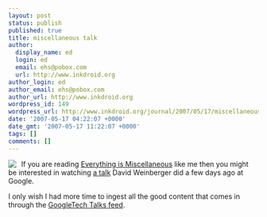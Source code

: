 ```yaml
---
layout: post
status: publish
published: true
title: miscellaneous talk
author:
  display_name: ed
  login: ed
  email: ehs@pobox.com
  url: http://www.inkdroid.org
author_login: ed
author_email: ehs@pobox.com
author_url: http://www.inkdroid.org
wordpress_id: 149
wordpress_url: http://www.inkdroid.org/journal/2007/05/17/miscellaneous-talk/
date: '2007-05-17 04:22:07 +0000'
date_gmt: '2007-05-17 11:22:07 +0000'
tags: []
comments: []
---
```


<p><img src="http://www.everythingismiscellaneous.com/images/cover_medsmall.jpg" style="border: medium none ; margin-right: 10px; float: left;" />If you are reading <a href="http://www.amazon.com/Everything-Miscellaneous-Power-Digital-Disorder/dp/0805080430">Everything is Miscellaneous</a> like me then you might be interested in watching <a href="http://www.youtube.com/watch?v=WHeta_YZ0oE">a talk</a> David Weinberger did a few days ago at Google.</p>
<p>I only wish I had more time to ingest all the good content that comes in through the <a href="http://video.google.com/videofeed?type=search&amp;q=type%3Agoogle+engEDU&amp;so=1&amp;num=20&amp;output=rss">GoogleTech Talks feed</a>.</p>
